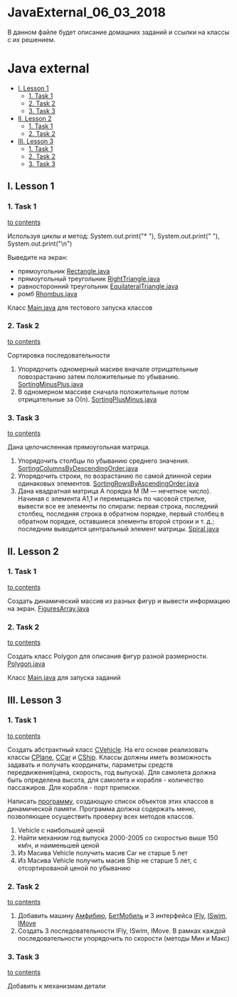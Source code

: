 # JavaExternal_06_03_2018

В данном файле будет описание домашних заданий и ссылки на классы с их решением.

# Java external

- [I. Lesson 1](#i-Lesson-1)
    - [1. Task 1](#1-Task-1)
    - [2. Task 2](#2-Task-2)
    - [3. Task 3](#3-Task-3)
- [II. Lesson 2](#i-Lesson-2)
    - [1. Task 1](#1-Task-1)
    - [2. Task 2](#2-Task-2)
- [III. Lesson 3](#i-Lesson-3)
    - [1. Task 1](#1-Task-1)
    - [2. Task 2](#2-Task-2)
    - [3. Task 3](#3-Task-3)
    
    
## I. Lesson 1

### 1. Task 1
[to contents](#java-external)

Используя циклы и метод: System.out.print("* "), System.out.print("  "), System.out.print("\n")
  
Выведите на экран: 
* прямоугольник [Rectangle.java](https://github.com/AndriiRomanenko/JavaExternal_06_03_2018/blob/master/src/lesson/one/task/one/Rectangle.java)
* прямоугольный треугольник [RightTriangle.java](https://github.com/AndriiRomanenko/JavaExternal_06_03_2018/blob/master/src/lesson/one/task/one/RightTriangle.java)
* равносторонний треугольник [EquilateralTriangle.java](https://github.com/AndriiRomanenko/JavaExternal_06_03_2018/blob/master/src/lesson/one/task/one/EquilateralTriangle.java)
* ромб [Rhombus.java](https://github.com/AndriiRomanenko/JavaExternal_06_03_2018/blob/master/src/lesson/one/task/one/Rhombus.java)

Класс [Main.java](https://github.com/AndriiRomanenko/JavaExternal_06_03_2018/blob/master/src/lesson/one/task/one/Main.java) для тестового запуска классов

### 2. Task 2
[to contents](#java-external)

Сортировка последовательности  
1. Упорядочить одномерный масиве вначале отрицательные повозрастанию
   затем положительные по убыванию. [SortingMinusPlus.java](https://github.com/AndriiRomanenko/JavaExternal_06_03_2018/blob/master/src/lesson/one/task/two/SortingMinusPlus.java)
2. В одномерном массиве сначала положительные потом отрицательные за О(n). [SortingPlusMinus.java](https://github.com/AndriiRomanenko/JavaExternal_06_03_2018/blob/master/src/lesson/one/task/two/SortingPlusMinus.java)

### 3. Task 3
[to contents](#java-external)

Дана целочисленная прямоугольная матрица. 
1. Упорядочить столбцы по убыванию среднего значения. [SortingColumnsByDescendingOrder.java](https://github.com/AndriiRomanenko/JavaExternal_06_03_2018/blob/master/src/lesson/one/task/three/SortingColumnsByDescendingOrder.java)
2. Упорядочить строки, по возрастанию по самой длинной серии одинаковых элементов. [SortingRowsByAscendingOrder.java](https://github.com/AndriiRomanenko/JavaExternal_06_03_2018/blob/master/src/lesson/one/task/three/SortingRowsByAscendingOrder.java)
3. Дана квадратная матрица A порядка M (M — нечетное число). Начиная с элемента A1,1 и перемещаясь по часовой стрелке, вывести все ее элементы по спирали: первая строка, последний столбец, последняя строка в обратном  порядке,  первый  столбец  в  обратном  порядке,  оставшиеся  элементы второй строки и т. д.; последним выводится центральный элемент 
матрицы. [Spiral.java](https://github.com/AndriiRomanenko/JavaExternal_06_03_2018/blob/master/src/lesson/one/task/three/Spiral.java)

## II. Lesson 2

### 1. Task 1
[to contents](#java-external)

Cоздать динамический массив из разных фигур и вывести информацию на экран. [FiguresArray.java](https://github.com/AndriiRomanenko/JavaExternal_06_03_2018/blob/master/src/lesson/two/task/FiguresArray.java)

### 2. Task 2
[to contents](#java-external)

Cоздать класс Polygon для описания фигур разной размерности. [Polygon.java](https://github.com/AndriiRomanenko/JavaExternal_06_03_2018/blob/master/src/lesson/two/task/Polygon.java)

Класс [Main.java](https://github.com/AndriiRomanenko/JavaExternal_06_03_2018/blob/master/src/lesson/two/task/Main.java) для запуска заданий

## III. Lesson 3

### 1. Task 1
[to contents](#java-external)

Создать абстрактный класс [CVehicle](https://github.com/AndriiRomanenko/JavaExternal_06_03_2018/src/lesson/three/task/model/Vehicle.java). На его основе реализовать классы 
[CPlane](https://github.com/AndriiRomanenko/JavaExternal_06_03_2018/src/lesson/three/task/model/Plane.java), 
[CCar](https://github.com/AndriiRomanenko/JavaExternal_06_03_2018/src/lesson/three/task/model/Car.java) и 
[CShip](https://github.com/AndriiRomanenko/JavaExternal_06_03_2018/src/lesson/three/task/model/Ship.java). Классы должны иметь возможность задавать и получать координаты,
 параметры средств передвижения(цена, скорость, год выпуска). Для самолета должна быть определена высота, для самолета и корабля - количество пассажиров. Для корабля - порт приписки.

Написать [программу](https://github.com/AndriiRomanenko/JavaExternal_06_03_2018/src/lesson/three/task/Main.java), создающую список объектов этих классов в динамической памяти. 
Программа должна содержать меню, позволяющее осуществить проверку всех методов классов.

1. Vehicle с наибольшей ценой 
2. Найти механизм год выпуска 2000-2005 со скоростью выше 150 км\ч, и наименьшей ценой
3. Из Масива Vehicle получить масив Car не старше 5 лет
4. Из Масива Vehicle получить масив Ship не старше 5 лет, с  отсортированой ценой по убыванию

### 2. Task 2
[to contents](#java-external)

1. Добавить машину [Амфибию](https://github.com/AndriiRomanenko/JavaExternal_06_03_2018/src/lesson/three/task/model/Amphibian.java),
 [БетМобиль](https://github.com/AndriiRomanenko/JavaExternal_06_03_2018/src/lesson/three/task/model/BatCar.java) и 3 интерфейса 
 [IFly](https://github.com/AndriiRomanenko/JavaExternal_06_03_2018/src/lesson/three/task/service/IFly.java), 
 [ISwim](https://github.com/AndriiRomanenko/JavaExternal_06_03_2018/src/lesson/three/task/service/ISwim.java), 
 [IMove](https://github.com/AndriiRomanenko/JavaExternal_06_03_2018/src/lesson/three/task/service/IMove.java)
2. Создать 3 последовательности  IFly, ISwim, IMove.
В рамках каждой последовательности упорядочить по скорости (методы Мин и Макс)

### 3. Task 3
[to contents](#java-external)

Добавить к механизмам детали